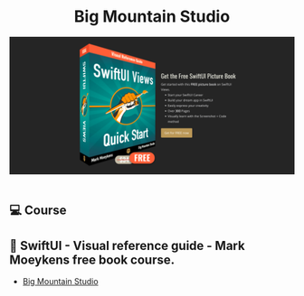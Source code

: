 <h1 align="center">
Big Mountain Studio
</h1>

<div align="center">
       <img src="./images/swiftuiViews.png"/>
</div>

</br>

## 💻 Course

## 🚀 SwiftUI - Visual reference guide - Mark Moeykens free book course.

- [Big Mountain Studio](https://www.bigmountainstudio.com/)

